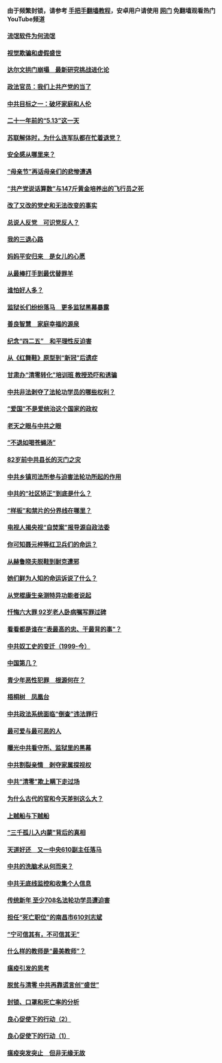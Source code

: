 #### 由于频繁封锁，请参考 [手把手翻墙教程](https://github.com/gfw-breaker/guides/wiki/)，安卓用户请使用 [网门](https://github.com/gfw-breaker/nogfw/blob/master/dl.md?t=06050301) 免翻墙观看热门YouTube频道 

#### [流氓软件为何流氓](../pages/19/426531.md?t=06050301) 

#### [视觉欺骗和虚假盛世](../pages/19/426443.md?t=06050301) 

#### [达尔文拱门崩塌　最新研究挑战进化论](../pages/19/426009.md?t=06050301) 

#### [政法官员：我们上共产党的当了](../pages/19/425351.md?t=06050301) 

#### [中共目标之一：破坏家庭和人伦](../pages/19/424454.md?t=06050301) 

#### [二十一年前的“5.13”这一天](../pages/19/424814.md?t=06050301) 

#### [苏联解体时，为什么连军队都在忙着退党？](../pages/19/424335.md?t=06050301) 

#### [安全感从哪里来？](../pages/19/424336.md?t=06050301) 

#### [“母亲节”再话母亲们的悲惨遭遇](../pages/19/424234.md?t=06050301) 

#### [“共产党说话算数”与147斤黄金培养出的飞行员之死](../pages/19/424115.md?t=06050301) 

#### [改了又改的党史和无法改变的事实](../pages/19/424037.md?t=06050301) 

#### [总说人反党　可识党反人？](../pages/19/423820.md?t=06050301) 

#### [我的三退心路](../pages/19/423876.md?t=06050301) 

#### [妈妈平安归来　是女儿的心愿](../pages/19/423947.md?t=06050301) 

#### [从最棒打手到最优替罪羊](../pages/19/423819.md?t=06050301) 

#### [谁怕好人多？](../pages/19/423774.md?t=06050301) 

#### [监狱长们纷纷落马　更多监狱黑幕暴露](../pages/19/423787.md?t=06050301) 

#### [善良智慧　家庭幸福的源泉](../pages/19/423632.md?t=06050301) 

#### [纪念“四二五”　和平理性反迫害](../pages/19/423660.md?t=06050301) 

#### [从《红舞鞋》原型到“新冠”后遗症](../pages/19/423509.md?t=06050301) 

#### [甘肃办“清零转化”培训班 教授恐吓和诱骗](../pages/19/423498.md?t=06050301) 

#### [中共非法剥夺了法轮功学员的哪些权利？](../pages/19/423392.md?t=06050301) 

#### [“爱国”不是爱统治这个国家的政权](../pages/19/423029.md?t=06050301) 

#### [老天之眼与中共之眼](../pages/19/423378.md?t=06050301) 

#### [“不退如喝苍蝇汤”](../pages/19/423287.md?t=06050301) 

#### [82岁前中共县长的灭门之灾](../pages/19/423055.md?t=06050301) 

#### [中共乡镇司法所参与迫害法轮功所起的作用](../pages/19/423064.md?t=06050301) 

#### [中共的“社区矫正”到底是什么？](../pages/19/422870.md?t=06050301) 

#### [“样板”和禁片的分界线在哪里？](../pages/19/422704.md?t=06050301) 

#### [电视人揭央视“自焚案”报导源自政法委](../pages/19/422770.md?t=06050301) 

#### [你可知聂元梓等红卫兵们的命运？](../pages/19/422848.md?t=06050301) 

#### [从赫鲁晓夫脱鞋到耐克遭邪](../pages/19/422826.md?t=06050301) 

#### [她们鲜为人知的命运诉说了什么？](../pages/19/422754.md?t=06050301) 

#### [从党棍康生亲测特异功能者说起](../pages/19/422657.md?t=06050301) 

#### [忏悔六大罪 92岁老人卧病嘱写罪过碑](../pages/19/422750.md?t=06050301) 

#### [看看都是谁在“表最高的忠、干最背的事”？](../pages/19/422703.md?t=06050301) 

#### [中共奴工史的变迁（1999-今）](../pages/19/422656.md?t=06050301) 

#### [中国第几？](../pages/19/422496.md?t=06050301) 

#### [青少年恶性犯罪　根源何在？](../pages/19/422449.md?t=06050301) 

#### [梧桐树　凤凰台](../pages/19/422442.md?t=06050301) 

#### [中共政法系统面临“倒查”违法罪行](../pages/19/422497.md?t=06050301) 

#### [最可爱与最可恶的人](../pages/19/422448.md?t=06050301) 

#### [曝光中共看守所、监狱里的黑幕](../pages/19/422390.md?t=06050301) 

#### [中共割裂亲情　剥夺家属探视权](../pages/19/422364.md?t=06050301) 

#### [中共“清零”欺上瞒下走过场](../pages/19/422306.md?t=06050301) 

#### [为什么古代的官和今天差别这么大？](../pages/19/422228.md?t=06050301) 

#### [上贼船与下贼船](../pages/19/422276.md?t=06050301) 

#### [“三千孤儿入内蒙”背后的真相](../pages/19/422229.md?t=06050301) 

#### [天道好还　又一中央610副主任落马](../pages/19/422155.md?t=06050301) 

#### [中共的洗脑术从何而来？](../pages/19/422154.md?t=06050301) 

#### [中共无底线监控和收集个人信息](../pages/19/422039.md?t=06050301) 

#### [传统新年 至少708名法轮功学员遭迫害](../pages/19/421946.md?t=06050301) 

#### [担任“死亡职位”的南昌市610刘志斌](../pages/19/421957.md?t=06050301) 

#### [“宁可信其有，不可信其无”](../pages/19/421691.md?t=06050301) 

#### [什么样的教师是“最美教师”？](../pages/19/421755.md?t=06050301) 

#### [瘟疫引发的思考](../pages/19/421594.md?t=06050301) 

#### [脱贫与清零 中共再靠谎言创“盛世”](../pages/19/421590.md?t=06050301) 

#### [封锁、口罩和死亡率的分析](../pages/19/421495.md?t=06050301) 

#### [良心促使下的行动（2）](../pages/19/421361.md?t=06050301) 

#### [良心促使下的行动（1）](../pages/19/421302.md?t=06050301) 

#### [瘟疫突发突止　但非无缘无故](../pages/19/421281.md?t=06050301) 

